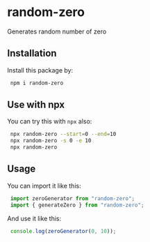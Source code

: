 # random-zero

Generates random number of zero

## Installation

Install this package by:

```bash
 npm i random-zero
```

## Use with npx

You can try this with `npx` also:

```bash
 npx random-zero --start=0 --end=10
 npx random-zero -s 0 -e 10
 npx random-zero
```

## Usage

You can import it like this:

```ts
 import zeroGenerator from "random-zero";
 import { generateZero } from "random-zero";
```

And use it like this:

```ts
 console.log(zeroGenerator(0, 10));
```